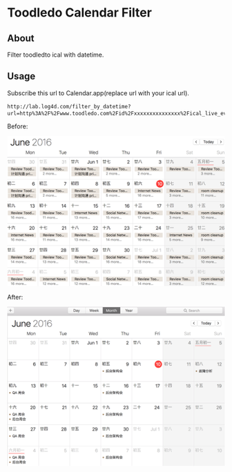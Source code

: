 # Toodledo Calendar Filter

## About

Filter toodledto ical with datetime.

## Usage

Subscribe this url to Calendar.app(replace url with your ical url).

```
http://lab.log4d.com/filter_by_datetime?url=http%3A%2F%2Fwww.toodledo.com%2Fid%2Fxxxxxxxxxxxxxxx%2Fical_live_events.ics
```


Before:

![before](https://raw.githubusercontent.com/alswl/toodledo_calendar_filter/master/snapshots/before.png)

After:

![after](https://raw.githubusercontent.com/alswl/toodledo_calendar_filter/master/snapshots/after.png)
